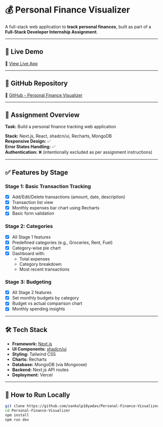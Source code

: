 # 💰 Personal Finance Visualizer

A full-stack web application to **track personal finances**, built as part of a **Full-Stack Developer Internship Assignment**.

---

## 🚀 Live Demo

🔗 [View Live App](https://personal-finance-visualizer-app.vercel.app/)

---

## 📂 GitHub Repository

🔗 [GitHub - Personal Finance Visualizer](https://github.com/sankalp18yadav/Personal-Finance-Visualizer/tree/main)

---

## 📌 Assignment Overview

**Task:** Build a personal finance tracking web application

**Stack:** Next.js, React, shadcn/ui, Recharts, MongoDB  
**Responsive Design:** ✅  
**Error States Handling:** ✅  
**Authentication:** ❌ (intentionally excluded as per assignment instructions)

---

## ✅ Features by Stage

### Stage 1: Basic Transaction Tracking
- [x] Add/Edit/Delete transactions (amount, date, description)
- [x] Transaction list view
- [x] Monthly expenses bar chart using Recharts
- [x] Basic form validation

### Stage 2: Categories
- [x] All Stage 1 features
- [x] Predefined categories (e.g., Groceries, Rent, Fuel)
- [x] Category-wise pie chart
- [x] Dashboard with:
  - Total expenses
  - Category breakdown
  - Most recent transactions

### Stage 3: Budgeting
- [x] All Stage 2 features
- [x] Set monthly budgets by category
- [x] Budget vs actual comparison chart
- [x] Monthly spending insights

---

## 🛠️ Tech Stack

- **Framework:** [Next.js](https://nextjs.org/)
- **UI Components:** [shadcn/ui](https://ui.shadcn.com/)
- **Styling:** Tailwind CSS
- **Charts:** Recharts
- **Database:** MongoDB (via Mongoose)
- **Backend:** Next.js API routes
- **Deployment:** Vercel

---

## 🧪 How to Run Locally

```bash
git clone https://github.com/sankalp18yadav/Personal-Finance-Visualizer.git
cd Personal-Finance-Visualizer
npm install
npm run dev
